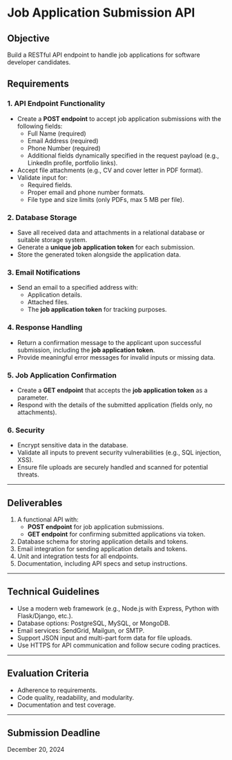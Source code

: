 # Job Application Submission API  

## Objective  
Build a RESTful API endpoint to handle job applications for software developer candidates.  

## Requirements  

### 1. API Endpoint Functionality  
- Create a **POST endpoint** to accept job application submissions with the following fields:  
  - Full Name (required)  
  - Email Address (required)  
  - Phone Number (required)  
  - Additional fields dynamically specified in the request payload (e.g., LinkedIn profile, portfolio links).  
- Accept file attachments (e.g., CV and cover letter in PDF format).  
- Validate input for:  
  - Required fields.  
  - Proper email and phone number formats.  
  - File type and size limits (only PDFs, max 5 MB per file).  

### 2. Database Storage  
- Save all received data and attachments in a relational database or suitable storage system.  
- Generate a **unique job application token** for each submission.  
- Store the generated token alongside the application data.  

### 3. Email Notifications  
- Send an email to a specified address with:  
  - Application details.  
  - Attached files.  
  - The **job application token** for tracking purposes.  

### 4. Response Handling  
- Return a confirmation message to the applicant upon successful submission, including the **job application token**.  
- Provide meaningful error messages for invalid inputs or missing data.  

### 5. Job Application Confirmation  
- Create a **GET endpoint** that accepts the **job application token** as a parameter.  
- Respond with the details of the submitted application (fields only, no attachments).  

### 6. Security  
- Encrypt sensitive data in the database.  
- Validate all inputs to prevent security vulnerabilities (e.g., SQL injection, XSS).  
- Ensure file uploads are securely handled and scanned for potential threats.  

---

## Deliverables  

1. A functional API with:  
   - **POST endpoint** for job application submissions.  
   - **GET endpoint** for confirming submitted applications via token.  
2. Database schema for storing application details and tokens.  
3. Email integration for sending application details and tokens.  
4. Unit and integration tests for all endpoints.  
5. Documentation, including API specs and setup instructions.  

---

## Technical Guidelines  

- Use a modern web framework (e.g., Node.js with Express, Python with Flask/Django, etc.).  
- Database options: PostgreSQL, MySQL, or MongoDB.  
- Email services: SendGrid, Mailgun, or SMTP.  
- Support JSON input and multi-part form data for file uploads.  
- Use HTTPS for API communication and follow secure coding practices.  

---

## Evaluation Criteria  

- Adherence to requirements.  
- Code quality, readability, and modularity.  
- Documentation and test coverage.  

---

## Submission Deadline  
December 20, 2024
